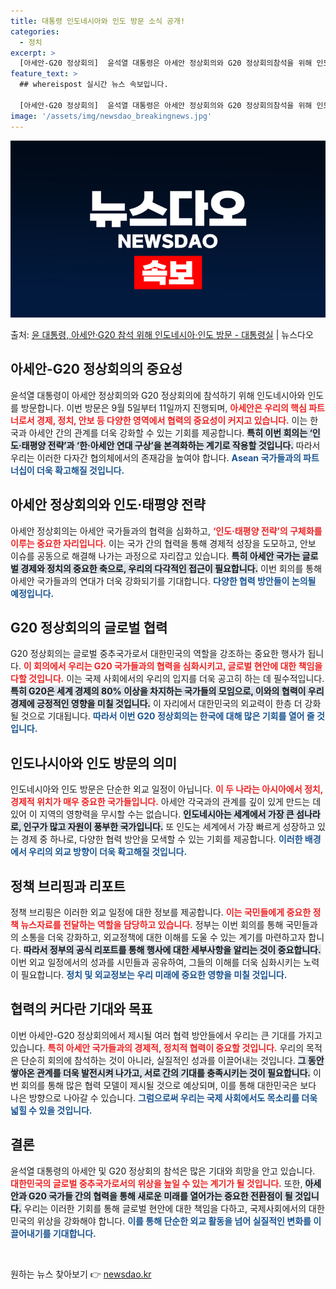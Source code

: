```yaml
---
title: 대통령 인도네시아와 인도 방문 소식 공개!
categories:
  - 정치
excerpt: >
  [아세안-G20 정상회의]  윤석열 대통령은 아세안 정상회의와 G20 정상회의참석을 위해 인도네시아와 인도를…
feature_text: >
  ## whereispost 실시간 뉴스 속보입니다.

  [아세안-G20 정상회의]  윤석열 대통령은 아세안 정상회의와 G20 정상회의참석을 위해 인도네시아와 인도를…
image: '/assets/img/newsdao_breakingnews.jpg'
---
```


![뉴스다오 속보](/assets/img/newsdao_breakingnews.jpg)

<p>출처: <a href="https://newsdao.kr/1841" rel="dofollow">윤 대통령, 아세안·G20 참석 위해 인도네시아·인도 방문 - 대통령실</a> | 뉴스다오</p>

<h2 data-ke-size="size26">아세안-G20 정상회의의 중요성</h2>

<p data-ke-size="size16">윤석열 대통령이 아세안 정상회의와 G20 정상회의에 참석하기 위해 인도네시아와 인도를 방문합니다. 이번 방문은 9월 5일부터 11일까지 진행되며, <b><span style="color: #ee2323;">아세안은 우리의 핵심 파트너로서 경제, 정치, 안보 등 다양한 영역에서 협력의 중요성이 커지고 있습니다.</span></b> 이는 한국과 아세안 간의 관계를 더욱 강화할 수 있는 기회를 제공합니다. <b><span style="background-color: #21538527;">특히 이번 회의는 ‘인도·태평양 전략’과 ‘한·아세안 연대 구상’을 본격화하는 계기로 작용할 것입니다.</span></b> 따라서 우리는 이러한 다자간 협의체에서의 존재감을 높여야 합니다. <b><span style="color: #1a5490;">Asean 국가들과의 파트너십이 더욱 확고해질 것입니다.</span></b></p>

<h2 data-ke-size="size26">아세안 정상회의와 인도·태평양 전략</h2>

<p data-ke-size="size16">아세안 정상회의는 아세안 국가들과의 협력을 심화하고, <b><span style="color: #ee2323;">‘인도·태평양 전략’의 구체화를 이루는 중요한 자리입니다.</span></b> 이는 국가 간의 협력을 통해 경제적 성장을 도모하고, 안보 이슈를 공동으로 해결해 나가는 과정으로 자리잡고 있습니다. <b><span style="background-color: #21538527;">특히 아세안 국가는 글로벌 경제와 정치의 중요한 축으로, 우리의 다각적인 접근이 필요합니다.</span></b> 이번 회의를 통해 아세안 국가들과의 연대가 더욱 강화되기를 기대합니다. <b><span style="color: #1a5490;">다양한 협력 방안들이 논의될 예정입니다.</span></b></p>

<h2 data-ke-size="size26">G20 정상회의의 글로벌 협력</h2>

<p data-ke-size="size16">G20 정상회의는 글로벌 중추국가로서 대한민국의 역할을 강조하는 중요한 행사가 됩니다. <b><span style="color: #ee2323;">이 회의에서 우리는 G20 국가들과의 협력을 심화시키고, 글로벌 현안에 대한 책임을 다할 것입니다.</span></b> 이는 국제 사회에서의 우리의 입지를 더욱 공고히 하는 데 필수적입니다. <b><span style="background-color: #21538527;">특히 G20은 세계 경제의 80% 이상을 차지하는 국가들의 모임으로, 이와의 협력이 우리 경제에 긍정적인 영향을 미칠 것입니다.</span></b> 이 자리에서 대한민국의 외교력이 한층 더 강화될 것으로 기대됩니다. <b><span style="color: #1a5490;">따라서 이번 G20 정상회의는 한국에 대해 많은 기회를 열어 줄 것입니다.</span></b></p>

<h2 data-ke-size="size26">인도나시아와 인도 방문의 의미</h2>

<p data-ke-size="size16">인도네시아와 인도 방문은 단순한 외교 일정이 아닙니다. <b><span style="color: #ee2323;">이 두 나라는 아시아에서 정치, 경제적 위치가 매우 중요한 국가들입니다.</span></b> 아세안 각국과의 관계를 깊이 있게 만드는 데 있어 이 지역의 영향력을 무시할 수는 없습니다. <b><span style="background-color: #21538527;">인도네시아는 세계에서 가장 큰 섬나라로, 인구가 많고 자원이 풍부한 국가입니다.</span></b> 또 인도는 세계에서 가장 빠르게 성장하고 있는 경제 중 하나로, 다양한 협력 방안을 모색할 수 있는 기회를 제공합니다. <b><span style="color: #1a5490;">이러한 배경에서 우리의 외교 방향이 더욱 확고해질 것입니다.</span></b></p>

<h2 data-ke-size="size26">정책 브리핑과 리포트</h2>

<p data-ke-size="size16">정책 브리핑은 이러한 외교 일정에 대한 정보를 제공합니다. <b><span style="color: #ee2323;">이는 국민들에게 중요한 정책 뉴스자료를 전달하는 역할을 담당하고 있습니다.</span></b> 정부는 이번 회의를 통해 국민들과의 소통을 더욱 강화하고, 외교정책에 대한 이해를 도울 수 있는 계기를 마련하고자 합니다. <b><span style="background-color: #21538527;">따라서 정부의 공식 리포트를 통해 행사에 대한 세부사항을 알리는 것이 중요합니다.</span></b> 이번 외교 일정에서의 성과를 시민들과 공유하여, 그들의 이해를 더욱 심화시키는 노력이 필요합니다. <b><span style="color: #1a5490;">정치 및 외교정보는 우리 미래에 중요한 영향을 미칠 것입니다.</span></b></p>

<h2 data-ke-size="size26">협력의 커다란 기대와 목표</h2>

<p data-ke-size="size16">이번 아세안-G20 정상회의에서 제시될 여러 협력 방안들에서 우리는 큰 기대를 가지고 있습니다. <b><span style="color: #ee2323;">특히 아세안 국가들과의 경제적, 정치적 협력이 중요할 것입니다.</span></b> 우리의 목적은 단순히 회의에 참석하는 것이 아니라, 실질적인 성과를 이끌어내는 것입니다. <b><span style="background-color: #21538527;">그 동안 쌓아온 관계를 더욱 발전시켜 나가고, 서로 간의 기대를 충족시키는 것이 필요합니다.</span></b> 이번 회의를 통해 많은 협력 모델이 제시될 것으로 예상되며, 이를 통해 대한민국은 보다 나은 방향으로 나아갈 수 있습니다. <b><span style="color: #1a5490;">그럼으로써 우리는 국제 사회에서도 목소리를 더욱 넓힐 수 있을 것입니다.</span></b></p>

<h2 data-ke-size="size26">결론</h2>

<p data-ke-size="size16">윤석열 대통령의 아세안 및 G20 정상회의 참석은 많은 기대와 희망을 안고 있습니다. <b><span style="color: #ee2323;">대한민국의 글로벌 중추국가로서의 위상을 높일 수 있는 계기가 될 것입니다.</span></b> 또한, <b><span style="background-color: #21538527;">아세안과 G20 국가들 간의 협력을 통해 새로운 미래를 열어가는 중요한 전환점이 될 것입니다.</span></b> 우리는 이러한 기회를 통해 글로벌 현안에 대한 책임을 다하고, 국제사회에서의 대한민국의 위상을 강화해야 합니다. <b><span style="color: #1a5490;">이를 통해 단순한 외교 활동을 넘어 실질적인 변화를 이끌어내기를 기대합니다.</span></b></p>

<p data-ke-size="size16">&nbsp;</p> 

원하는 뉴스 찾아보기 👉 <a href="https://newsdao.kr" rel="dofollow">newsdao.kr</a>


